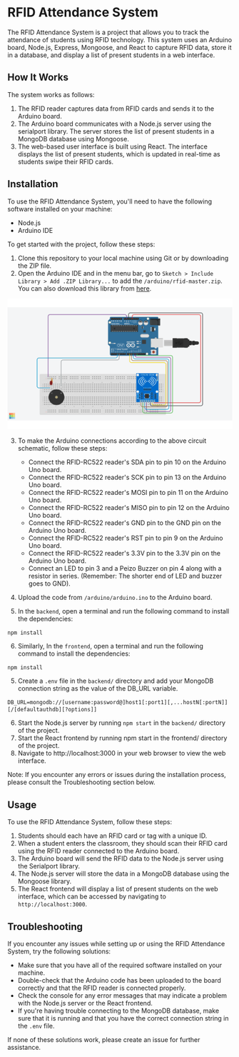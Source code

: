# RFID Attendance System

The RFID Attendance System is a project that allows you to track the attendance of students using RFID technology. This system uses an Arduino board, Node.js, Express, Mongoose, and React to capture RFID data, store it in a database, and display a list of present students in a web interface.

## How It Works
The system works as follows:

1. The RFID reader captures data from RFID cards and sends it to the Arduino board.
2. The Arduino board communicates with a Node.js server using the serialport library. The server stores the list of present students in a MongoDB database using Mongoose.
3. The web-based user interface is built using React. The interface displays the list of present students, which is updated in real-time as students swipe their RFID cards.

## Installation

To use the RFID Attendance System, you'll need to have the following software installed on your machine:

- Node.js
- Arduino IDE

To get started with the project, follow these steps:

1. Clone this repository to your local machine using Git or by downloading the ZIP file.
2. Open the Arduino IDE and in the menu bar, go to `Sketch > Include Library > Add .ZIP Library...` to add the `/arduino/rfid-master.zip`. You can also download this library from [here](https://github.com/miguelbalboa/rfid).

<p align="center">
  <img src="./arduino/CircuitSchematic.png" alt=""/>
</p>

3. To make the Arduino connections according to the above circuit schematic, follow these steps:
    - Connect the RFID-RC522 reader's SDA pin to pin 10 on the Arduino Uno board.
    - Connect the RFID-RC522 reader's SCK pin to pin 13 on the Arduino Uno board.
    - Connect the RFID-RC522 reader's MOSI pin to pin 11 on the Arduino Uno board.
    - Connect the RFID-RC522 reader's MISO pin to pin 12 on the Arduino Uno board.
    - Connect the RFID-RC522 reader's GND pin to the GND pin on the Arduino Uno board.
    - Connect the RFID-RC522 reader's RST pin to pin 9 on the Arduino Uno board.
    - Connect the RFID-RC522 reader's 3.3V pin to the 3.3V pin on the Arduino Uno board.
    - Connect an LED to pin 3 and a Peizo Buzzer on pin 4 along with a resistor in series.  (Remember: The shorter end of LED and buzzer goes to GND).

4. Upload the code from `/arduino/arduino.ino` to the Arduino board.

5. In the `backend`, open a terminal and run the following command to install the dependencies:
```
npm install
```
6. Similarly, In the `frontend`, open a terminal and run the following command to install the dependencies:
```
npm install
```
5. Create a `.env` file in the `backend/` directory and add your MongoDB connection string as the value of the DB_URL variable. 
```
DB_URL=mongodb://[username:password@]host1[:port1][,...hostN[:portN]][/[defaultauthdb][?options]]
```
6. Start the Node.js server by running `npm start` in the `backend/` directory of the project.
7. Start the React frontend by running npm start in the frontend/ directory of the project.
8. Navigate to http://localhost:3000 in your web browser to view the web interface.

Note: If you encounter any errors or issues during the installation process, please consult the Troubleshooting section below.

## Usage

To use the RFID Attendance System, follow these steps:

1. Students should each have an RFID card or tag with a unique ID.
2. When a student enters the classroom, they should scan their RFID card using the RFID reader connected to the Arduino board.
3. The Arduino board will send the RFID data to the Node.js server using the Serialport library.
4. The Node.js server will store the data in a MongoDB database using the Mongoose library.
5. The React frontend will display a list of present students on the web interface, which can be accessed by navigating to `http://localhost:3000`.

## Troubleshooting

If you encounter any issues while setting up or using the RFID Attendance System, try the following solutions:

- Make sure that you have all of the required software installed on your machine.
- Double-check that the Arduino code has been uploaded to the board correctly and that the RFID reader is connected properly.
- Check the console for any error messages that may indicate a problem with the Node.js server or the React frontend.
- If you're having trouble connecting to the MongoDB database, make sure that it is running and that you have the correct connection string in the `.env` file.

If none of these solutions work, please create an issue for further assistance.